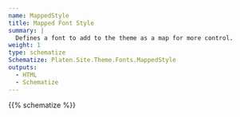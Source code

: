 ```yaml
---
name: MappedStyle
title: Mapped Font Style
summary: |
  Defines a font to add to the theme as a map for more control.
weight: 1
type: schematize
Schematize: Platen.Site.Theme.Fonts.MappedStyle
outputs:
  - HTML
  - Schematize
---
```


{{% schematize %}}
